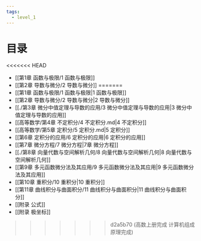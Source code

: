 ```yaml
---
tags:
  - level_1
---
```


# 目录

<<<<<<< HEAD
- [[第1章 函数与极限/1 函数与极限]]
- [[第2章 导数与微分/2 导数与微分]]
=======
- [[第1章 函数与极限/1 函数与极限|1 函数与极限]]
- [[第2章 导数与微分/2 导数与微分|2 导数与微分]]
- [[./第3章 微分中值定理与导数的应用/3 微分中值定理与导数的应用|3 微分中值定理与导数的应用]]
- [[高等数学/第4章 不定积分/4 不定积分.md|4 不定积分]]
- [[高等数学/第5章 定积分/5 定积分.md|5 定积分]]
- [[第6章 定积分的应用/6 定积分的应用|6 定积分的应用]]
- [[第7章 微分方程/7 微分方程|7章 微分方程]]
- [[./第8章 向量代数与空间解析几何/8 向量代数与空间解析几何|8 向量代数与空间解析几何]]
- [[第9章 多元函数微分法及其应用/9 多元函数微分法及其应用|9 多元函数微分法及其应用]]
- [[第10章 重积分/10 重积分|10 重积分]]
- [[第11章 曲线积分与曲面积分/11 曲线积分与曲面积分|11 曲线积分与曲面积分]]
- [[附录 公式]]
- [[附录 极坐标]]
>>>>>>> d2a5b70 (高数上册完成 计算机组成原理完成)

